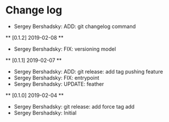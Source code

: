 # Change log
- Sergey Bershadsky: ADD: git changelog command

** [0.1.2] 2019-02-08 **
- Sergey Bershadsky: FIX: versioning model

** [0.1.1] 2019-02-07 **
- Sergey Bershadsky: ADD: git release: add tag pushing feature
- Sergey Bershadsky: FIX: entrypoint
- Sergey Bershadsky: UPDATE: feather

** [0.1.0] 2019-02-04 **
- Sergey Bershadsky: git release: add force tag add
- Sergey Bershadsky: Initial